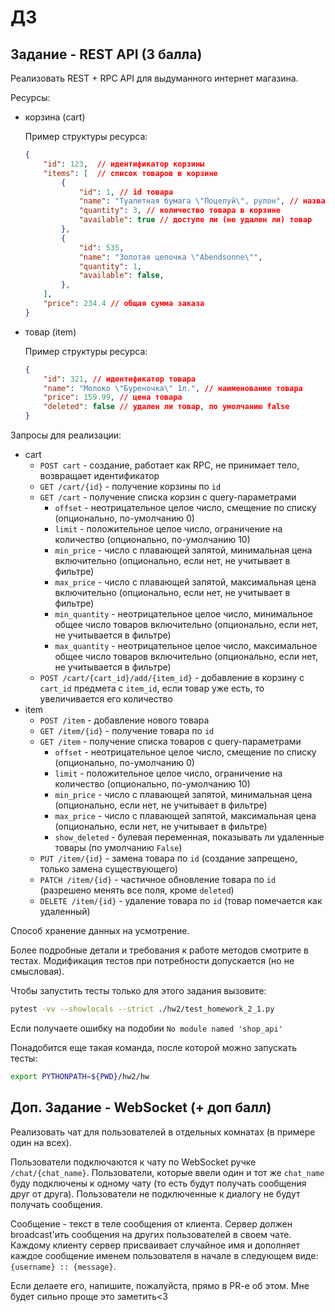 # ДЗ

## Задание - REST API (3 балла)

Реализовать REST + RPC API для выдуманного интернет магазина.

Ресурсы:

- корзина (cart)

    Пример структуры ресурса:

    ```json
    {
        "id": 123,  // идентификатор корзины
        "items": [  // список товаров в корзине
            {
                "id": 1, // id товара
                "name": "Туалетная бумага \"Поцелуй\", рулон", // название
                "quantity": 3, // количество товара в корзине
                "available": true // доступе ли (не удален ли) товар
            }, 
            {
                "id": 535, 
                "name": "Золотая цепочка \"Abendsonne\"", 
                "quantity": 1,
                "available": false,
            },
        ],
        "price": 234.4 // общая сумма заказа
    }
    ```

- товар (item)

    Пример структуры ресурса:

    ```json
    {
        "id": 321, // идентификатор товара
        "name": "Молоко \"Буреночка\" 1л.", // наименование товара
        "price": 159.99, // цена товара
        "deleted": false // удален ли товар, по умолчанию false
    }
    ```

Запросы для реализации:

- cart
  - `POST cart` - создание, работает как RPC, не принимает тело, возвращает
    идентификатор
  - `GET /cart/{id}` - получение корзины по `id`
  - `GET /cart` - получение списка корзин с query-параметрами
    - `offset` - неотрицательное целое число, смещение по списку (опционально,
      по-умолчанию 0)
    - `limit` - положительное целое число, ограничение на количество
      (опционально, по-умолчанию 10)
    - `min_price` - число с плавающей запятой, минимальная цена включительно
      (опционально, если нет, не учитывает в фильтре)
    - `max_price` - число с плавающей запятой, максимальная цена включительно
      (опционально, если нет, не учитывает в фильтре)
    - `min_quantity` - неотрицательное целое число, минимальное общее число
      товаров включительно (опционально, если нет, не учитывается в фильтре)
    - `max_quantity` - неотрицательное целое число, максимальное общее число
      товаров включительно (опционально, если нет, не учитывается в фильтре)
  - `POST /cart/{cart_id}/add/{item_id}` - добавление в корзину с `cart_id`
    предмета с `item_id`, если товар уже есть, то увеличивается его количество
- item
  - `POST /item` - добавление нового товара
  - `GET /item/{id}` - получение товара по `id`
  - `GET /item` - получение списка товаров с query-параметрами
    - `offset` - неотрицательное целое число, смещение по списку (опционально,
      по-умолчанию 0)
    - `limit` - положительное целое число, ограничение на количество
      (опционально, по-умолчанию 10)
    - `min_price` - число с плавающей запятой, минимальная цена (опционально,
      если нет, не учитывает в фильтре)
    - `max_price` - число с плавающей запятой, максимальная цена (опционально,
      если нет, не учитывает в фильтре)
    - `show_deleted` - булевая переменная, показывать ли удаленные товары (по
      умолчанию `False`)
  - `PUT /item/{id}` - замена товара по `id` (создание запрещено, только замена
    существующего)
  - `PATCH /item/{id}` - частичное обновление товара по `id` (разрешено менять
    все поля, кроме `deleted`)
  - `DELETE /item/{id}` - удаление товара по `id` (товар помечается как
    удаленный)

Способ хранение данных на усмотрение.

Более подробные детали и требования к работе методов смотрите в тестах.
Модификация тестов при потребности допускается (но не смысловая).

Чтобы запустить тесты только для этого задания вызовите:

```sh
pytest -vv --showlocals --strict ./hw2/test_homework_2_1.py
```

Если получаете ошибку на подобии `No module named 'shop_api'`

Понадобится еще такая команда, после которой можно запускать тесты:

```sh
export PYTHONPATH=${PWD}/hw2/hw
```

## Доп. Задание - WebSocket (+ доп балл)

Реализовать чат для пользователей в отдельных комнатах (в примере один на всех).

Пользователи подключаются к чату по WebSocket ручке `/chat/{chat_name}`.
Пользователи, которые ввели один и тот же `chat_name` буду подключены к одному
чату (то есть будут получать сообщения друг от друга). Пользователи не
подключенные к диалогу не будут получать сообщения.

Сообщение - текст в теле сообщения от клиента. Сервер должен broadcast'ить
сообщения на других пользователей в своем чате. Каждому клиенту сервер
присваивает случайное имя и дополняет каждое сообщение именем пользователя в
начале в следующем виде: `{username} :: {message}`.

Если делаете его, напишите, пожалуйста, прямо в PR-e об этом. Мне будет сильно проще это заметить<3
